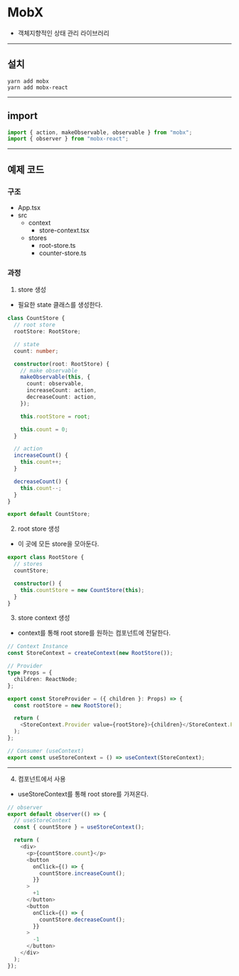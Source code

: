 # MobX

- 객체지향적인 상태 관리 라이브러리

---

## 설치

```
yarn add mobx
yarn add mobx-react
```

---

## import

```ts
import { action, makeObservable, observable } from "mobx";
import { observer } from "mobx-react";
```

---

## 예제 코드

### 구조

- App.tsx
- src
  - context
    - store-context.tsx
  - stores
    - root-store.ts
    - counter-store.ts

### 과정

1. store 생성

- 필요한 state 클래스를 생성한다.

```ts
class CountStore {
  // root store
  rootStore: RootStore;

  // state
  count: number;

  constructor(root: RootStore) {
    // make observable
    makeObservable(this, {
      count: observable,
      increaseCount: action,
      decreaseCount: action,
    });

    this.rootStore = root;

    this.count = 0;
  }

  // action
  increaseCount() {
    this.count++;
  }

  decreaseCount() {
    this.count--;
  }
}

export default CountStore;
```

2. root store 생성

- 이 곳에 모든 store을 모아둔다.

```ts
export class RootStore {
  // stores
  countStore;

  constructor() {
    this.countStore = new CountStore(this);
  }
}
```

3. store context 생성

- context를 통해 root store를 원하는 컴포넌트에 전달한다.

```ts
// Context Instance
const StoreContext = createContext(new RootStore());

// Provider
type Props = {
  children: ReactNode;
};

export const StoreProvider = ({ children }: Props) => {
  const rootStore = new RootStore();

  return (
    <StoreContext.Provider value={rootStore}>{children}</StoreContext.Provider>
  );
};

// Consumer (useContext)
export const useStoreContext = () => useContext(StoreContext);
```

---

4. 컴포넌트에서 사용

- useStoreContext를 통해 root store를 가져온다.

```ts
// observer
export default observer(() => {
  // useStoreContext
  const { countStore } = useStoreContext();

  return (
    <div>
      <p>{countStore.count}</p>
      <button
        onClick={() => {
          countStore.increaseCount();
        }}
      >
        +1
      </button>
      <button
        onClick={() => {
          countStore.decreaseCount();
        }}
      >
        -1
      </button>
    </div>
  );
});
```
